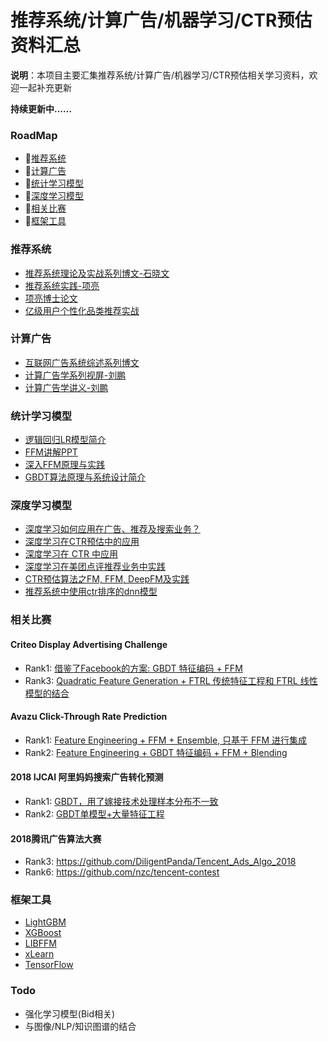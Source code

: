 推荐系统/计算广告/机器学习/CTR预估资料汇总
===
**说明**：本项目主要汇集推荐系统/计算广告/机器学习/CTR预估相关学习资料，欢迎一起补充更新

**持续更新中……**

### RoadMap
- :football:[推荐系统](#推荐系统)
- :basketball:[计算广告](#计算广告)
- :hamburger:[统计学习模型](#统计学习模型)
- :fries:[深度学习模型](#深度学习模型)
- :strawberry:[相关比赛](#相关比赛)
- :orange:[框架工具](#框架工具)

### 推荐系统
- [推荐系统理论及实战系列博文-石晓文](https://www.jianshu.com/nb/21403842)
- [推荐系统实践-项亮](./resource/推荐系统实践-项亮.pdf)
- [项亮博士论文](./resource/项亮博士论文.pdf)
- [亿级用户个性化品类推荐实战](https://gitbook.cn/books/5acc23b4f453ee79e417c729/index.html)

### 计算广告
- [互联网广告系统综述系列博文](https://blog.csdn.net/mytestmy/article/list)
- [计算广告学系列视屏-刘鹏](https://study.163.com/course/introduction.htm?courseId=321007#/courseDetail?tab=1)
- [计算广告学讲义-刘鹏](https://dirtysalt.github.io/html/computational-advertising.html)

### 统计学习模型
- [逻辑回归LR模型简介](https://tech.meituan.com/2015/05/08/intro-to-logistic-regression.html)
- [FFM讲解PPT](./resource/ffm.pdf)
- [深入FFM原理与实践](https://tech.meituan.com/2016/03/03/deep-understanding-of-ffm-principles-and-practices.html)
- [GBDT算法原理与系统设计简介](./resource/GBDT-wepon.pdf)


### 深度学习模型
- [深度学习如何应用在广告、推荐及搜索业务？](https://mp.weixin.qq.com/s/nboZ6p_l30L__FJNyz6Ohw)
- [深度学习在CTR预估中的应用](https://zhuanlan.zhihu.com/p/35484389)
- [深度学习在 CTR 中应用](http://www.mamicode.com/info-detail-1990002.html)
- [深度学习在美团点评推荐业务中实践](https://gitbook.cn/books/5aa0dd15cfbe2c144b71906d/index.html)
- [CTR预估算法之FM, FFM, DeepFM及实践](https://github.com/Johnson0722/CTR_Prediction)
- [推荐系统中使用ctr排序的dnn模型](https://github.com/nzc/dnn_ctr)

### 相关比赛
#### Criteo Display Advertising Challenge
- Rank1: [借鉴了Facebook的方案: GBDT 特征编码 + FFM](https://www.kaggle.com/c/criteo-display-ad-challenge/discussion/10555)
- Rank3: [Quadratic Feature Generation + FTRL 传统特征工程和 FTRL 线性模型的结合](https://www.kaggle.com/c/criteo-display-ad-challenge/discussion/10534)

#### Avazu Click-Through Rate Prediction
- Rank1: [Feature Engineering + FFM + Ensemble, 只基于 FFM 进行集成](https://www.kaggle.com/c/avazu-ctr-prediction/discussion/12608)
- Rank2: [Feature Engineering + GBDT 特征编码 + FFM + Blending](https://github.com/owenzhang/kaggle-avazu)

#### 2018 IJCAI 阿里妈妈搜索广告转化预测
- Rank1: [GBDT，用了嫁接技术处理样本分布不一致](https://github.com/plantsgo/ijcai-2018)
- Rank2: [GBDT单模型+大量特征工程](https://github.com/YouChouNoBB/ijcai-18-top2-single-mole-solution)

#### 2018腾讯广告算法大赛
- Rank3: https://github.com/DiligentPanda/Tencent_Ads_Algo_2018
- Rank6: https://github.com/nzc/tencent-contest

### 框架工具
- [LightGBM](https://github.com/Microsoft/LightGBM)
- [XGBoost](https://github.com/dmlc/xgboost)
- [LIBFFM](https://github.com/guestwalk/libffm)
- [xLearn](https://github.com/aksnzhy/xlearn)
- [TensorFlow](https://github.com/tensorflow/tensorflow)

### Todo
- 强化学习模型(Bid相关)
- 与图像/NLP/知识图谱的结合

